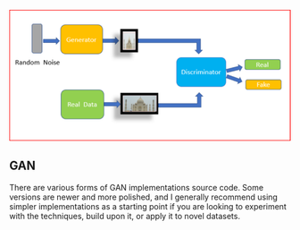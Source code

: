 
![main](img.png)
## GAN
There are various forms of GAN implementations source code. Some versions are newer and more polished, and I generally recommend using simpler implementations as a starting point if you are looking to experiment with the techniques, build upon it, or apply it to novel datasets.
